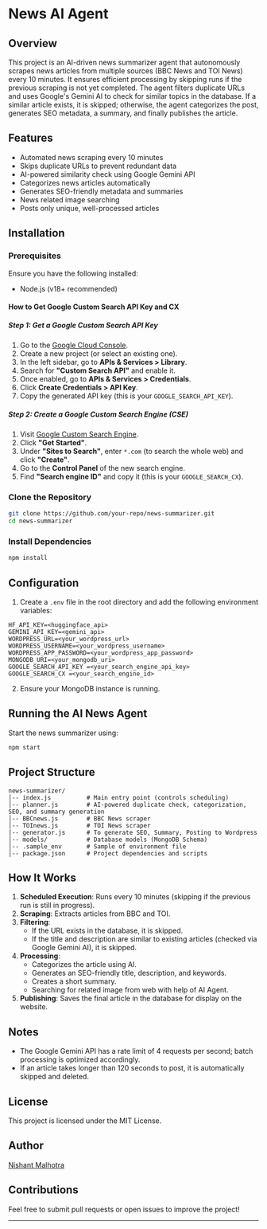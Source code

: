 # News AI Agent

## Overview
This project is an AI-driven news summarizer agent that autonomously scrapes news articles from multiple sources (BBC News and TOI News) every 10 minutes. It ensures efficient processing by skipping runs if the previous scraping is not yet completed. The agent filters duplicate URLs and uses Google's Gemini AI to check for similar topics in the database. If a similar article exists, it is skipped; otherwise, the agent categorizes the post, generates SEO metadata, a summary, and finally publishes the article.

## Features
- Automated news scraping every 10 minutes
- Skips duplicate URLs to prevent redundant data
- AI-powered similarity check using Google Gemini API
- Categorizes news articles automatically
- Generates SEO-friendly metadata and summaries
- News related image searching
- Posts only unique, well-processed articles

## Installation
### Prerequisites
Ensure you have the following installed:
- Node.js (v18+ recommended)
#### How to Get Google Custom Search API Key and CX  

##### Step 1: Get a Google Custom Search API Key  
1. Go to the [Google Cloud Console](https://console.cloud.google.com/).  
2. Create a new project (or select an existing one).  
3. In the left sidebar, go to **APIs & Services > Library**.  
4. Search for **"Custom Search API"** and enable it.  
5. Once enabled, go to **APIs & Services > Credentials**.  
6. Click **Create Credentials > API Key**.  
7. Copy the generated API key (this is your `GOOGLE_SEARCH_API_KEY`).  

##### Step 2: Create a Google Custom Search Engine (CSE)  
1. Visit [Google Custom Search Engine](https://programmablesearchengine.google.com/).  
2. Click **"Get Started"**.  
3. Under **"Sites to Search"**, enter `*.com` (to search the whole web) and click **"Create"**.  
4. Go to the **Control Panel** of the new search engine.  
5. Find **"Search engine ID"** and copy it (this is your `GOOGLE_SEARCH_CX`).  
 
### Clone the Repository
```sh
git clone https://github.com/your-repo/news-summarizer.git
cd news-summarizer
```

### Install Dependencies
```sh
npm install
```

## Configuration
1. Create a `.env` file in the root directory and add the following environment variables:
```env
HF_API_KEY=<huggingface_api>
GEMINI_API_KEY=<gemini_api>
WORDPRESS_URL=<your_wordpress_url>
WORDPRESS_USERNAME=<your_wordpress_username>
WORDPRESS_APP_PASSWORD=<your_wordpress_app_password>
MONGODB_URI=<your_mongodb_uri>
GOOGLE_SEARCH_API_KEY =<your_search_engine_api_key>
GOOGLE_SEARCH_CX =<your_search_engine_id>
```

2. Ensure your MongoDB instance is running.

## Running the AI News Agent
Start the news summarizer using:
```sh
npm start
```

## Project Structure
```
news-summarizer/
│-- index.js          # Main entry point (controls scheduling)
│-- planner.js        # AI-powered duplicate check, categorization, SEO, and summary generation
│-- BBCnews.js        # BBC News scraper
│-- TOInews.js        # TOI News scraper
|-- generator.js      # To generate SEO, Summary, Posting to Wordpress 
│-- models/           # Database models (MongoDB Schema)
│-- .sample_env       # Sample of environment file
│-- package.json      # Project dependencies and scripts
```

## How It Works
1. **Scheduled Execution**: Runs every 10 minutes (skipping if the previous run is still in progress).
2. **Scraping**: Extracts articles from BBC and TOI.
3. **Filtering**:
   - If the URL exists in the database, it is skipped.
   - If the title and description are similar to existing articles (checked via Google Gemini AI), it is skipped.
4. **Processing**:
   - Categorizes the article using AI.
   - Generates an SEO-friendly title, description, and keywords.
   - Creates a short summary.
   - Searching for related image from web with help of AI Agent.
5. **Publishing**: Saves the final article in the database for display on the website.

## Notes
- The Google Gemini API has a rate limit of 4 requests per second; batch processing is optimized accordingly.
- If an article takes longer than 120 seconds to post, it is automatically skipped and deleted.

## License
This project is licensed under the MIT License.

## Author
[Nishant Malhotra](mailto:nishantmalhotra8009@gmail.com)

## Contributions
Feel free to submit pull requests or open issues to improve the project!

---


